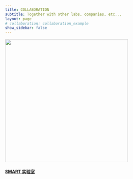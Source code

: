 ```yaml
---
title: COLLABORATION
subtitle: Together with other labs, companies, etc...
layout: page
# collaboration: collaboration_example
show_sidebar: false
---
```

<img src="https://s2.ax1x.com/2020/02/13/1qR5eU.png" width="400"><br>

#### [SMART 实验室](http://dengji-zhao.net/smart/index.html#page-top)